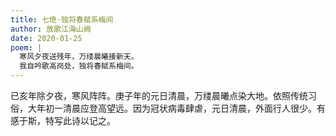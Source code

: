 ```yaml
---
title: 七绝·独将春赋系梅间
author: 放歌江海山阙
date: 2020-01-25
poem: |
  寒风夕夜送残年，万缕晨曦接新天。
  我自吟歌高岗处，独将春赋系梅间。
---
```


已亥年除夕夜，寒风阵阵。庚子年的元日清晨，万缕晨曦点染大地。依照传统习俗，大年初一清晨应登高望远。因为冠状病毒肆虐，元日清晨，外面行人很少。有感于斯，特写此诗以记之。
